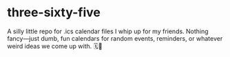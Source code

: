 # three-sixty-five
A silly little repo for .ics calendar files I whip up for my friends. Nothing fancy—just dumb, fun calendars for random events, reminders, or whatever weird ideas we come up with. 🗓️🎉
